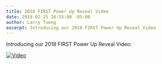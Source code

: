 ```yaml
---
title: 2018 FIRST Power Up Reveal Video
date: 2018-02-25 16:55:00 -05:00
author: Larry Tseng
excerpt: Introducing our 2018 FIRST Power Up Reveal Video
---
```


Introducing our 2018 FIRST Power Up Reveal Video:

[![Video](/uploads/robotreveal2018.JPG)](https://youtu.be/xb6FzU0gx8k "Robot Video")